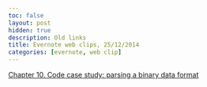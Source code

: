 ```yaml
---
toc: false
layout: post
hidden: true
description: Old links
title: Evernote web clips, 25/12/2014
categories: [evernote, web clip]
---
```


[Chapter 10. Code case study: parsing a binary data format](http://book.realworldhaskell.org/read/code-case-study-parsing-a-binary-data-format.html)

